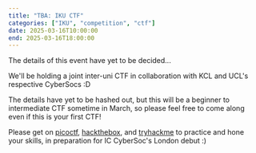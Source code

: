 ```yaml
---
title: "TBA: IKU CTF"
categories: ["IKU", "competition", "ctf"]
date: 2025-03-16T10:00:00
end: 2025-03-16T18:00:00
---
```


The details of this event have yet to be decided...

<!--more-->

We'll be holding a joint inter-uni CTF in collaboration with KCL and UCL's respective CyberSocs :D

The details have yet to be hashed out, but this will be a beginner to intermediate CTF sometime in March, so please feel free to come along even if this is your first CTF!

Please get on [picoctf](https://picoctf.org/), [hackthebox](https://www.hackthebox.com/), and [tryhackme](https://tryhackme.com/) to practice and hone your skills, in preparation for IC CyberSoc's London debut :)
